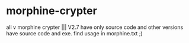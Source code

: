 # morphine-crypter
all v morphine crypter
||| V2.7 have only source code and other versions have source code and exe.
find usage in morphine.txt ;)
